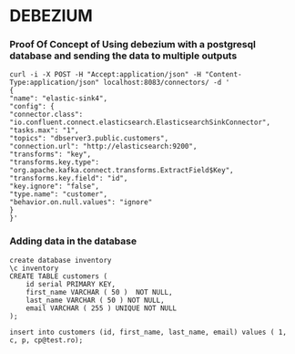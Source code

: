 # DEBEZIUM
### Proof Of Concept of Using debezium with a postgresql database and sending the data to multiple outputs

``` 
curl -i -X POST -H "Accept:application/json" -H "Content-Type:application/json" localhost:8083/connectors/ -d '
{
"name": "elastic-sink4",
"config": {
"connector.class":
"io.confluent.connect.elasticsearch.ElasticsearchSinkConnector",
"tasks.max": "1",
"topics": "dbserver3.public.customers",
"connection.url": "http://elasticsearch:9200",
"transforms": "key",
"transforms.key.type": "org.apache.kafka.connect.transforms.ExtractField$Key",
"transforms.key.field": "id",
"key.ignore": "false",
"type.name": "customer",
"behavior.on.null.values": "ignore"
}
}'
```

### Adding data in the database

```
create database inventory
\c inventory
CREATE TABLE customers (
	id serial PRIMARY KEY,
	first_name VARCHAR ( 50 )  NOT NULL,
	last_name VARCHAR ( 50 ) NOT NULL,
	email VARCHAR ( 255 ) UNIQUE NOT NULL
);

insert into customers (id, first_name, last_name, email) values ( 1, c, p, cp@test.ro);
```
